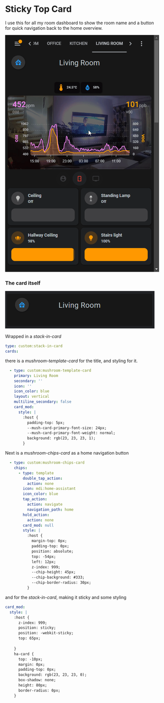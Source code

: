 # Sticky Top Card

I use this for all my room dashboard to show the room name and a button for quick navigation back to the home overview.

![](sticky-nav-top-bar.gif)


### The card itself

![](sticky-card.png)

Wrapped in a *stack-in-card*

```YAML
type: custom:stack-in-card
cards:
```

there is a *mushroom-template-card* for the title, and styling for it.

```YAML
  - type: custom:mushroom-template-card
    primary: Living Room
    secondary: ''
    icon: ''
    icon_color: blue
    layout: vertical
    multiline_secondary: false
    card_mod:
      style: |
        :host {
          padding-top: 5px;
          --mush-card-primary-font-size: 24px;
          --mush-card-primary-font-weight: normal;
          background: rgb(23, 23, 23, 1);
        }
````

Next is a *mushroom-chips-card* as a home navigation button

```YAML
  - type: custom:mushroom-chips-card
    chips:
      - type: template
        double_tap_action:
          action: none
        icon: mdi:home-assistant
        icon_color: blue
        tap_action:
          action: navigate
          navigation_path: home
        hold_action:
          action: none
        card_mod: null
        style: |
          :host {
            margin-top: 0px;
            padding-top: 0px;
            position: absolute;
            top: -54px;
            left: 12px;
            z-index: 999;
            --chip-height: 45px;
            --chip-background: #333;
            --chip-border-radius: 30px;
          }
```

and for the *stack-in-card*, making it sticky and some styling

```YAML
card_mod:
  style: |
    :host {
      z-index: 999;
      position: sticky;
      position: -webkit-sticky;
      top: 65px;

    }
    ha-card {
      top: -10px;
      margin: 0px;
      padding-top: 0px;
      background: rgb(23, 23, 23, 0);
      box-shadow: none;
      height: 80px;
      border-radius: 0px;
    }
```

